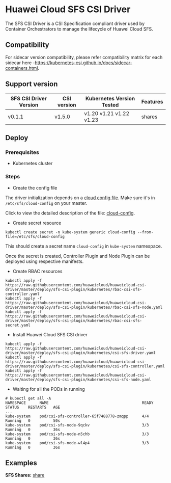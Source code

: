 # Huawei Cloud SFS CSI Driver

The SFS CSI Driver is a CSI Specification compliant driver used by Container Orchestrators to manage
the lifecycle of Huawei Cloud SFS.

## Compatibility

For sidecar version compatibility, please refer compatibility matrix for each sidecar here
-https://kubernetes-csi.github.io/docs/sidecar-containers.html.

## Support version

| SFS CSI Driver Version | CSI version | Kubernetes Version Tested | Features |
|------------------------|-------------|---------------------------|----------|
| v0.1.1                 | v1.5.0      | v1.20 v1.21 v1.22 v1.23   | shares   |

## Deploy

### Prerequisites

- Kubernetes cluster

### Steps

- Create the config file

The driver initialization depends on a [cloud config file](../../deploy/sfs-csi-plugin/cloud-config).
Make sure it's in `/etc/sfs/cloud-config` on your master.

Click to view the detailed description of the file: [cloud-config](../cloud-config.md).

- Create secret resource

```
kubectl create secret -n kube-system generic cloud-config --from-file=/etc/sfs/cloud-config
```

This should create a secret name `cloud-config` in `kube-system` namespace.

Once the secret is created, Controller Plugin and Node Plugin can be deployed using respective manifests.

- Create RBAC resources

```
kubectl apply -f https://raw.githubusercontent.com/huaweicloud/huaweicloud-csi-driver/master/deploy/sfs-csi-plugin/kubernetes/rbac-csi-sfs-controller.yaml
kubectl apply -f https://raw.githubusercontent.com/huaweicloud/huaweicloud-csi-driver/master/deploy/sfs-csi-plugin/kubernetes/rbac-csi-sfs-node.yaml
kubectl apply -f https://raw.githubusercontent.com/huaweicloud/huaweicloud-csi-driver/master/deploy/sfs-csi-plugin/kubernetes/rbac-csi-sfs-secret.yaml
```

- Install Huawei Cloud SFS CSI driver

```
kubectl apply -f https://raw.githubusercontent.com/huaweicloud/huaweicloud-csi-driver/master/deploy/sfs-csi-plugin/kubernetes/csi-sfs-driver.yaml
kubectl apply -f https://raw.githubusercontent.com/huaweicloud/huaweicloud-csi-driver/master/deploy/sfs-csi-plugin/kubernetes/csi-sfs-controller.yaml
kubectl apply -f https://raw.githubusercontent.com/huaweicloud/huaweicloud-csi-driver/master/deploy/sfs-csi-plugin/kubernetes/csi-sfs-node.yaml
```

- Waiting for all the PODs in running

```
# kubectl get all -A
NAMESPACE      NAME                                         READY   STATUS    RESTARTS   AGE
...
kube-system    pod/csi-sfs-controller-65f7488778-zmqpp      4/4     Running   0          50s
kube-system    pod/csi-sfs-node-9qckv                       3/3     Running   0          36s
kube-system    pod/csi-sfs-node-n5chb                       3/3     Running   0          36s
kube-system    pod/csi-sfs-node-wl4p4                       3/3     Running   0          36s
```

## Examples

**SFS Shares:** [share](sfs-share.md)
